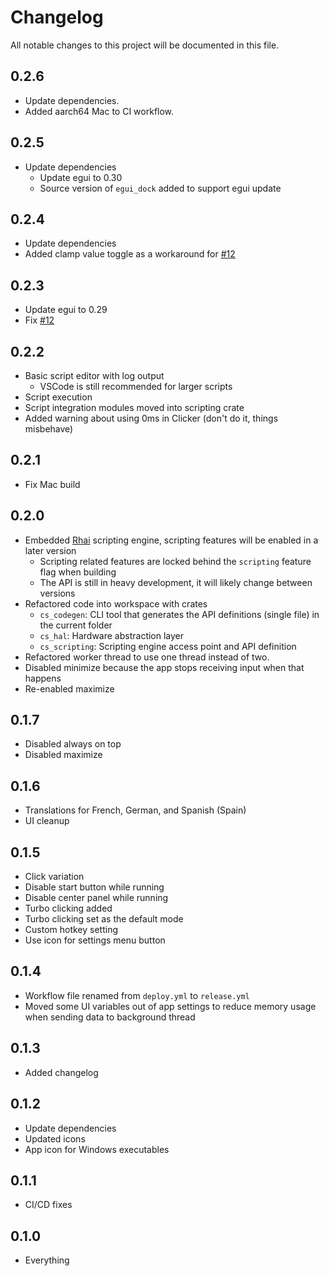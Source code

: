 # Changelog

All notable changes to this project will be documented in this file.

## 0.2.6

- Update dependencies.
- Added aarch64 Mac to CI workflow.

## 0.2.5

- Update dependencies
  - Update egui to 0.30
  - Source version of `egui_dock` added to support egui update

## 0.2.4

- Update dependencies
- Added clamp value toggle as a workaround for [#12](https://github.com/iliags/click_storm/issues/12)

## 0.2.3

- Update egui to 0.29
- Fix [#12](https://github.com/iliags/click_storm/issues/12)

## 0.2.2

- Basic script editor with log output
  - VSCode is still recommended for larger scripts
- Script execution
- Script integration modules moved into scripting crate
- Added warning about using 0ms in Clicker (don't do it, things misbehave)

## 0.2.1

- Fix Mac build

## 0.2.0

- Embedded [Rhai](https://rhai.rs/) scripting engine, scripting features will be enabled in a later version
  - Scripting related features are locked behind the `scripting` feature flag when building
  - The API is still in heavy development, it will likely change between versions
- Refactored code into workspace with crates
  - `cs_codegen`: CLI tool that generates the API definitions (single file) in the current folder
  - `cs_hal`: Hardware abstraction layer
  - `cs_scripting`: Scripting engine access point and API definition
- Refactored worker thread to use one thread instead of two.
- Disabled minimize because the app stops receiving input when that happens
- Re-enabled maximize

## 0.1.7

- Disabled always on top
- Disabled maximize

## 0.1.6

- Translations for French, German, and Spanish (Spain)
- UI cleanup

## 0.1.5

- Click variation
- Disable start button while running
- Disable center panel while running
- Turbo clicking added
- Turbo clicking set as the default mode
- Custom hotkey setting
- Use icon for settings menu button

## 0.1.4

- Workflow file renamed from `deploy.yml` to `release.yml`
- Moved some UI variables out of app settings to reduce memory usage when sending data to background thread

## 0.1.3

- Added changelog

## 0.1.2

- Update dependencies
- Updated icons
- App icon for Windows executables

## 0.1.1

- CI/CD fixes

## 0.1.0

- Everything
